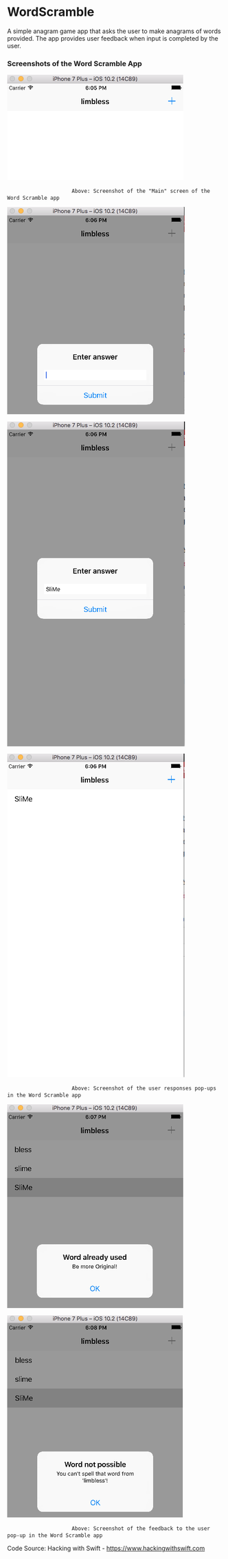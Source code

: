 # WordScramble

A simple anagram game app that asks the user to make anagrams of words provided. The app provides user feedback when input is completed by the user. 

### Screenshots of the Word Scramble App

![](AppScreenShots/MainScreen.png)

                         Above: Screenshot of the "Main" screen of the Word Scramble app

![](AppScreenShots/UserResponse.png)

![](AppScreenShots/UserResponse%202.png)

![](AppScreenShots/UserResponseAdded.png)

                         Above: Screenshot of the user responses pop-ups in the Word Scramble app

![](AppScreenShots/FeedbackToUser.png)

![](AppScreenShots/FeedbackToUser2.png)

                         Above: Screenshot of the feedback to the user pop-up in the Word Scramble app


Code Source: Hacking with Swift - https://www.hackingwithswift.com









